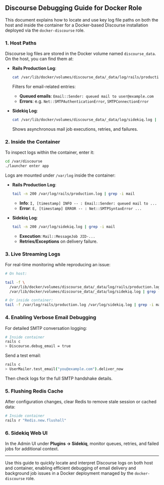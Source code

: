 ## Discourse Debugging Guide for Docker Role

This document explains how to locate and use key log file paths on both the host and inside the container for a Docker-based Discourse installation deployed via the `docker-discourse` role.

### 1. Host Paths

Discourse log files are stored in the Docker volume named `discourse_data`. On the host, you can find them at:

* **Rails Production Log**:

  ```bash
  cat /var/lib/docker/volumes/discourse_data/_data/log/rails/production.log | grep -i mail
  ```

  Filters for email-related entries:

  * **Queued emails**: `Email::Sender: queued mail to user@example.com`
  * **Errors**: e.g. `Net::SMTPAuthenticationError`, `SMTPConnectionError`

* **Sidekiq Log**:

  ```bash
  cat /var/lib/docker/volumes/discourse_data/_data/log/sidekiq.log | grep -i mail
  ```

  Shows asynchronous mail job executions, retries, and failures.

### 2. Inside the Container

To inspect logs within the container, enter it:

```bash
cd /var/discourse
./launcher enter app
```

Logs are mounted under `/var/log` inside the container:

* **Rails Production Log**:

  ```bash
  tail -n 200 /var/log/rails/production.log | grep -i mail
  ```

  * **Info**: `I, [timestamp] INFO -- : Email::Sender: queued mail to ...`
  * **Error**: `E, [timestamp] ERROR -- : Net::SMTPSyntaxError ...`

* **Sidekiq Log**:

  ```bash
  tail -n 200 /var/log/sidekiq.log | grep -i mail
  ```

  * **Execution**: `Mail::MessageJob JID-...`
  * **Retries/Exceptions** on delivery failure.

### 3. Live Streaming Logs

For real-time monitoring while reproducing an issue:

```bash
# On host:

tail -f \
  /var/lib/docker/volumes/discourse_data/_data/log/rails/production.log \
  /var/lib/docker/volumes/discourse_data/_data/log/sidekiq.log | grep -i mail

# Or inside container:
tail -f /var/log/rails/production.log /var/log/sidekiq.log | grep -i mail
```

### 4. Enabling Verbose Email Debugging

For detailed SMTP conversation logging:

```bash
# Inside container
rails c
> Discourse.debug_email = true
```

Send a test email:

```bash
rails c
> UserMailer.test_email("you@example.com").deliver_now
```

Then check logs for the full SMTP handshake details.

### 5. Flushing Redis Cache

After configuration changes, clear Redis to remove stale session or cached data:

```bash
# Inside container
rails r "Redis.new.flushall"
```

### 6. Sidekiq Web UI

In the Admin UI under **Plugins → Sidekiq**, monitor queues, retries, and failed jobs for additional context.

---

Use this guide to quickly locate and interpret Discourse logs on both host and container, enabling efficient debugging of email delivery and background job issues in a Docker deployment managed by the `docker-discourse` role.
